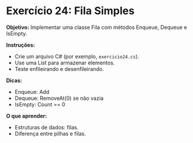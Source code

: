 # Exercício 24: Fila Simples

**Objetivo:** Implementar uma classe Fila com métodos Enqueue, Dequeue e IsEmpty.

**Instruções:**
- Crie um arquivo C# (por exemplo, `exercicio24.cs`).
- Use uma List para armazenar elementos.
- Teste enfileirando e desenfileirando.

**Dicas:**
- Enqueue: Add
- Dequeue: RemoveAt(0) se não vazia
- IsEmpty: Count == 0

**O que aprender:**
- Estruturas de dados: filas.
- Diferença entre pilhas e filas.
